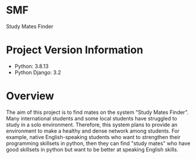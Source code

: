 # SMF
Study Mates Finder
# Project Version Information
- Python: 3.8.13
- Python Django: 3.2

# Overview
The aim of this project is to find mates on the system "Study Mates Finder". Many international students and some local students have struggled to study in a solo environment. Therefore, this system plans to provide an environment to make a healthy and dense network among students. 
For example, native English-speaking students who want to strengthen their programming skillsets in python, then they can find "study mates" who have good skillsets in python but want to be better at speaking English skills.

